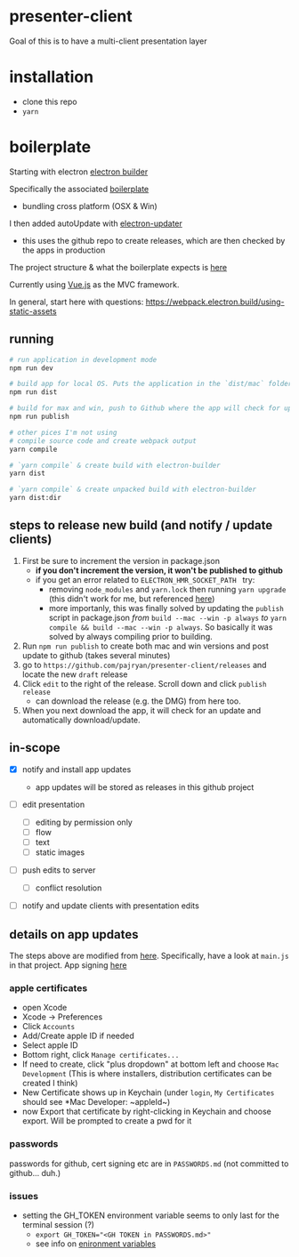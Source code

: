 
 # presenter-client
Goal of this is to have a multi-client presentation layer

# installation
 - clone this repo
 - `yarn`

# boilerplate
Starting with electron [electron builder](https://github.com/electron-userland/electron-builder)

Specifically the associated [boilerplate](https://github.com/electron-userland/electron-webpack-quick-start)
 - bundling cross platform (OSX & Win)

I then added autoUpdate with [electron-updater](https://www.electron.build/auto-update)
 - this uses the github repo to create releases, which are then checked by the apps in production

The project structure & what the boilerplate expects is [here](https://webpack.electron.build/project-structure)

Currently using [Vue.js](https://vuejs.org/v2/guide/index.html) as the MVC framework.

In general, start here with questions: https://webpack.electron.build/using-static-assets

## running
```bash
# run application in development mode
npm run dev

# build app for local OS. Puts the application in the `dist/mac` folder
npm run dist

# build for max and win, push to Github where the app will check for updates automatically.
npm run publish

# other pices I'm not using
# compile source code and create webpack output
yarn compile

# `yarn compile` & create build with electron-builder
yarn dist

# `yarn compile` & create unpacked build with electron-builder
yarn dist:dir
```

## steps to release new build (and notify / update clients)
  1. First be sure to increment the version in package.json
      - **if you don't increment the version, it won't be published to github**
      - if you get an error related to `ELECTRON_HMR_SOCKET_PATH ` try:
          - removing `node_modules` and `yarn.lock` then running `yarn upgrade` (this didn't work for me, but referenced [here](https://github.com/electron-userland/electron-webpack/issues/58))
          - more importanly, this was finally solved by updating the `publish` script in package.json *from* `build --mac --win -p always` *to* `yarn compile && build --mac --win -p always`.  So basically it was solved by always compiling prior to building.
 2. Run `npm run publish` to create both mac and win versions and post update to github (takes several minutes)
 3. go to `https://github.com/pajryan/presenter-client/releases` and locate the new `draft` release
 4. Click `edit` to the right of the release. Scroll down and click `publish release`
      - can download the release (e.g. the DMG) from here too.
 5. When you next download the app, it will check for an update and automatically download/update.


## in-scope
 - [x] notify and install app updates
     - app updates will be stored as releases in this github project
 - [ ] edit presentation
     - [ ] editing by permission only
     - [ ] flow
     - [ ] text
     - [ ] static images
 - [ ] push edits to server
     - [ ] conflict resolution
 - [ ] notify and update clients with presentation edits


## details on app updates
The steps above are modified from [here](https://github.com/iffy/electron-updater-example).  Specifically, have a look at `main.js` in that project.
App signing [here](https://help.apple.com/xcode/mac/current/#/dev3a05256b8)


### apple certificates
 - open Xcode
 - Xcode -> Preferences
 - Click `Accounts`
 - Add/Create apple ID if needed
 - Select apple ID
 - Bottom right, click `Manage certificates...`
 - If need to create, click "plus dropdown" at bottom left and choose `Mac Development` (This is where installers, distribution certificates can be created I think)
 - New Certificate shows up in Keychain (under `login`, `My Certificates` should see *Mac Developer: ~appleId~)
 - now Export that certificate by right-clicking in Keychain and choose export. Will be prompted to create a pwd for it

 ### passwords
 passwords for github, cert signing etc are in `PASSWORDS.md` (not committed to github... duh.)

 ### issues
  - setting the GH_TOKEN environment variable seems to only last for the terminal session (?)
    - `export GH_TOKEN="<GH TOKEN in PASSWORDS.md>"`
    - see info on [enironment variables](https://medium.com/@himanshuagarwal1395/setting-up-environment-variables-in-macos-sierra-f5978369b255)